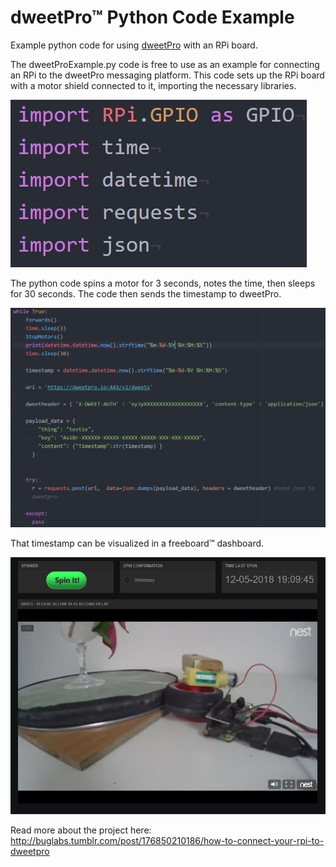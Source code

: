 # dweetPro™ Python Code Example
Example python code for using [dweetPro](https://dweetpro.io) with an RPi board.

The dweetProExample.py code is free to use as an example for connecting an RPi to the dweetPro messaging platform.
This code sets up the RPi board with a motor shield connected to it, importing the necessary libraries.

   ![Capture](pics/Capture.PNG)

The python code spins a motor for 3 seconds, notes the time, then sleeps for 30 seconds. The code then sends the timestamp to dweetPro. 

   ![Capture1.1](pics/Capture1.1.PNG)

That timestamp can be visualized in a freeboard™ dashboard.

   ![spinDash3](pics/spinDash3.PNG)

Read more about the project here: http://buglabs.tumblr.com/post/176850210186/how-to-connect-your-rpi-to-dweetpro
